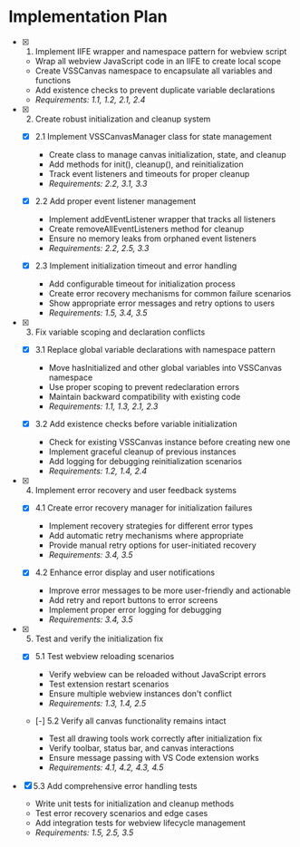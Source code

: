 # Implementation Plan

- [x] 1. Implement IIFE wrapper and namespace pattern for webview script

  - Wrap all webview JavaScript code in an IIFE to create local scope
  - Create VSSCanvas namespace to encapsulate all variables and functions
  - Add existence checks to prevent duplicate variable declarations
  - _Requirements: 1.1, 1.2, 2.1, 2.4_

- [x] 2. Create robust initialization and cleanup system

  - [x] 2.1 Implement VSSCanvasManager class for state management

    - Create class to manage canvas initialization, state, and cleanup
    - Add methods for init(), cleanup(), and reinitialization
    - Track event listeners and timeouts for proper cleanup
    - _Requirements: 2.2, 3.1, 3.3_

  - [x] 2.2 Add proper event listener management

    - Implement addEventListener wrapper that tracks all listeners
    - Create removeAllEventListeners method for cleanup
    - Ensure no memory leaks from orphaned event listeners
    - _Requirements: 2.2, 2.5, 3.3_

  - [x] 2.3 Implement initialization timeout and error handling

    - Add configurable timeout for initialization process
    - Create error recovery mechanisms for common failure scenarios
    - Show appropriate error messages and retry options to users
    - _Requirements: 1.5, 3.4, 3.5_

- [x] 3. Fix variable scoping and declaration conflicts

  - [x] 3.1 Replace global variable declarations with namespace pattern

    - Move hasInitialized and other global variables into VSSCanvas namespace
    - Use proper scoping to prevent redeclaration errors
    - Maintain backward compatibility with existing code
    - _Requirements: 1.1, 1.3, 2.1, 2.3_

  - [x] 3.2 Add existence checks before variable initialization

    - Check for existing VSSCanvas instance before creating new one
    - Implement graceful cleanup of previous instances
    - Add logging for debugging reinitialization scenarios
    - _Requirements: 1.2, 1.4, 2.4_

- [x] 4. Implement error recovery and user feedback systems


  - [x] 4.1 Create error recovery manager for initialization failures

    - Implement recovery strategies for different error types
    - Add automatic retry mechanisms where appropriate
    - Provide manual retry options for user-initiated recovery
    - _Requirements: 3.4, 3.5_

  - [x] 4.2 Enhance error display and user notifications

    - Improve error messages to be more user-friendly and actionable
    - Add retry and report buttons to error screens
    - Implement proper error logging for debugging
    - _Requirements: 3.4, 3.5_

- [x] 5. Test and verify the initialization fix






  - [x] 5.1 Test webview reloading scenarios



    - Verify webview can be reloaded without JavaScript errors
    - Test extension restart scenarios
    - Ensure multiple webview instances don't conflict
    - _Requirements: 1.3, 1.4, 2.5_

  - [-] 5.2 Verify all canvas functionality remains intact



    - Test all drawing tools work correctly after initialization fix
    - Verify toolbar, status bar, and canvas interactions
    - Ensure message passing with VS Code extension works
    - _Requirements: 4.1, 4.2, 4.3, 4.5_

- [x] 5.3 Add comprehensive error handling tests



  - Write unit tests for initialization and cleanup methods
  - Test error recovery scenarios and edge cases
  - Add integration tests for webview lifecycle management
  - _Requirements: 1.5, 2.5, 3.5_
